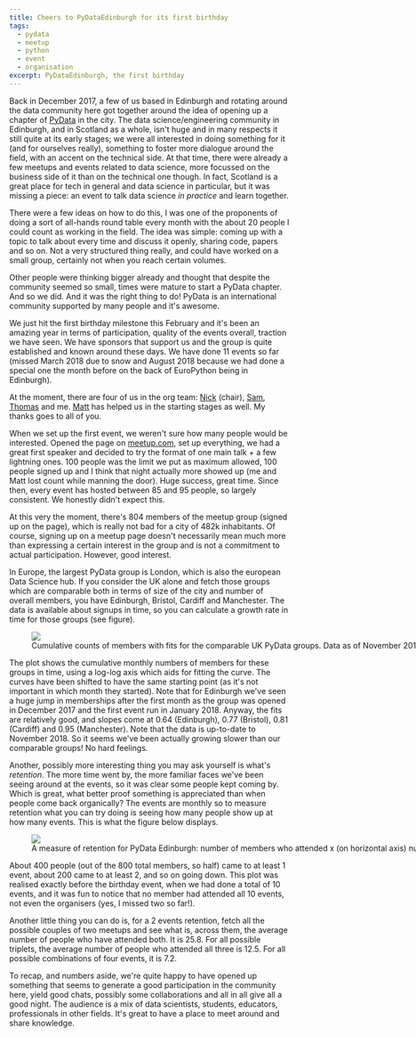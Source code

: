 ```yaml
---
title: Cheers to PyDataEdinburgh for its first birthday
tags:
  - pydata
  - meetup
  - python
  - event
  - organisation
excerpt: PyDataEdinburgh, the first birthday
---
```


Back in December 2017, a few of us based in Edinburgh and rotating around the data community here got together around the idea of opening up a chapter of [PyData](https://pydata.org/) in the city. The data science/engineering community in Edinburgh, and in Scotland as a whole, isn't huge and in many respects it still quite at its early stages; we were all interested in doing something for it (and for ourselves really), something to foster more dialogue around the field, with an accent on the technical side. At that time, there were already a few meetups and events related to data science, more focussed on the business side of it than on the technical one though. In fact, Scotland is a great place for tech in general and data science in particular, but it was missing a piece: an event to talk data science *in practice* and learn together.

There were a few ideas on how to do this, I was one of the proponents of doing a sort of all-hands round table every month with the about 20 people I could count as working in the field. The idea was simple: coming up with a topic to talk about every time and discuss it openly, sharing code, papers and so on. Not a very structured thing really, and could have worked on a small group, certainly not when you reach certain volumes.

Other people were thinking bigger already and thought that despite the community seemed so small, times were mature to start a PyData chapter. And so we did. And it was the right thing to do! PyData is an international community supported by many people and it's awesome.

We just hit the first birthday milestone this February and it's been an amazing year in terms of participation, quality of the events overall, traction we have seen. We have sponsors that support us and the group is quite established and known around these days. We have done 11 events so far (missed March 2018 due to snow and August 2018 because we had done a special one the month before on the back of EuroPython being in Edinburgh).

At the moment, there are four of us in the org team: [Nick](https://twitter.com/njr0) (chair), [Sam](https://twitter.com/lilacpatsy), [Thomas](https://twitter.com/tttthomasssss) and me. [Matt](https://twitter.com/TheLeanAcademic) has helped us in the starting stages as well. My thanks goes to all of you.

When we set up the first event, we weren't sure how many people would be interested. Opened the page on [meetup.com](https://www.meetup.com/PyData-Edinburgh/), set up everything, we had a great first speaker and decided to try the format of one main talk + a few lightning ones. 100 people was the limit we put as maximum allowed, 100 people signed up and I think that night actually more showed up (me and Matt lost count while manning the door). Huge success, great time. Since then, every event has hosted between 85 and 95 people, so largely consistent. We honestly didn't expect this.

At this very the moment, there's 804 members of the meetup group (signed up on the page), which is really not bad for a city of 482k inhabitants. Of course, signing up on a meetup page doesn't necessarily mean much more than expressing a certain interest in the group and is not a commitment to actual participation. However, good interest.

In Europe, the largest PyData group is London, which is also the european Data Science hub. If you consider the UK alone and fetch those groups which are comparable both in terms of size of the city and number of overall members, you have Edinburgh, Bristol, Cardiff and Manchester. The data is available about signups in time, so you can calculate a growth rate in time for those groups (see figure).

<figure class="align-center" style="width: 800px">
  <img src="{{ site.url }}{{site.posts_images_path}}pydata-cummembers.jpg">
  <figcaption>Cumulative counts of members with fits for the comparable UK PyData groups. Data as of November 2018.</figcaption>
</figure>

The plot shows the cumulative monthly numbers of members for these groups in time, using a log-log axis which aids for fitting the curve. The curves have been shifted to have the same starting point (as it's not important in which month they started). Note that for Edinburgh we've seen a huge jump in memberships after the first month as the group was opened in December 2017 and the first event run in January 2018. Anyway, the fits are relatively good, and slopes come at 0.64 (Edinburgh), 0.77 (Bristol), 0.81 (Cardiff) and 0.95 (Manchester). Note that the data is up-to-date to November 2018. So it seems we've been actually growing slower than our comparable groups! No hard feelings.

Another, possibly more interesting thing you may ask yourself is what's *retention*. The more time went by, the more familiar faces we've been seeing around at the events, so it was clear some people kept coming by. Which is great, what better proof something is appreciated than when people come back organically? The events are monthly so to measure retention what you can try doing is seeing how many people show up at how many events. This is what the figure below displays.

<figure class="align-center" style="width: 800px">
  <img src="{{ site.url }}{{site.posts_images_path}}pydata-retention.jpg">
  <figcaption>A measure of retention for PyData Edinburgh: number of members who attended x (on horizontal axis) number of events.</figcaption>
</figure>

About 400 people (out of the 800 total members, so half) came to at least 1 event, about 200 came to at least 2, and so on going down. This plot was realised exactly before the birthday event, when we had done a total of 10 events, and it was fun to notice that no member had attended all 10 events, not even the organisers (yes, I missed two so far!).

Another little thing you can do is, for a 2 events retention, fetch all the possible couples of two meetups and see what is, across them, the average number of people who have attended both. It is 25.8. For all possible triplets, the average number of people who attended all three is 12.5. For all possible combinations of four events, it is 7.2.

To recap, and numbers aside, we're quite happy to have opened up something that seems to generate a good participation in the community here, yield good chats, possibly some collaborations and all in all give all a good night. The audience is a mix of data scientists, students, educators, professionals in other fields. It's great to have a place to meet around and share knowledge.
